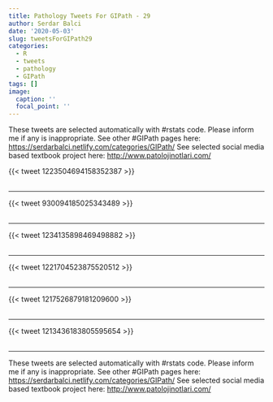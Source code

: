 ```yaml
---
title: Pathology Tweets For GIPath - 29
author: Serdar Balci
date: '2020-05-03'
slug: tweetsForGIPath29
categories:
  - R
  - tweets
  - pathology
  - GIPath
tags: []
image:
  caption: ''
  focal_point: ''
---
```



These tweets are selected automatically with #rstats code. Please inform me if any is inappropriate.
See other #GIPath pages here: https://serdarbalci.netlify.com/categories/GIPath/ 
See selected social media based textbook project here: http://www.patolojinotlari.com/

{{< tweet 1223504694158352387 >}}
<br>
<br>
<hr>
{{< tweet 930094185025343489 >}}
<br>
<br>
<hr>
{{< tweet 1234135898469498882 >}}
<br>
<br>
<hr>
{{< tweet 1221704523875520512 >}}
<br>
<br>
<hr>
{{< tweet 1217526879181209600 >}}
<br>
<br>
<hr>
{{< tweet 1213436183805595654 >}}
<br>
<br>
<hr>


These tweets are selected automatically with #rstats code. Please inform me if any is inappropriate.
See other #GIPath pages here: https://serdarbalci.netlify.com/categories/GIPath/ 
See selected social media based textbook project here: http://www.patolojinotlari.com/
